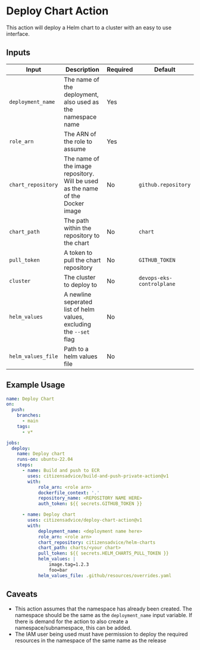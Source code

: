 # Deploy Chart Action

This action will deploy a Helm chart to a cluster with an easy to use interface.

## Inputs

| Input              | Description                                                                    | Required | Default                   |
| ------------------ | ------------------------------------------------------------------------------ | -------- | ------------------------- |
| `deployment_name`  | The name of the deployment, also used as the namespace name                    | Yes      |                           |
| `role_arn`         | The ARN of the role to assume                                                  | Yes      |                           |
| `chart_repository` | The name of the image repository. Will be used as the name of the Docker image | No       | `github.repository`       |
| `chart_path`       | The path within the repository to the chart                                    | No       | `chart`                   |
| `pull_token`       | A token to pull the chart repository                                           | No       | `GITHUB_TOKEN`            |
| `cluster`          | The cluster to deploy to                                                       | No       | `devops-eks-controlplane` |
| `helm_values`      | A newline seperated list of helm values, excluding the `--set` flag            | No       |                           |
| `helm_values_file` | Path to a helm values file                                                     | No       |                           |

## Example Usage

```yaml
name: Deploy Chart
on:
  push:
    branches:
      - main
    tags:
      - v*

jobs:
  deploy:
    name: Deploy chart
    runs-on: ubuntu-22.04
    steps:
      - name: Build and push to ECR
        uses: citizensadvice/build-and-push-private-action@v1
        with:
            role_arn: <role arn>
            dockerfile_context: '.'
            repository_name: <REPOSITORY NAME HERE>
            auth_token: ${{ secrets.GITHUB_TOKEN }}

      - name: Deploy chart
        uses: citizensadvice/deploy-chart-action@v1
        with:
            deployment_name: <deployment name here>
            role_arn: <role arn>
            chart_repository: citizensadvice/helm-charts
            chart_path: charts/<your chart>
            pull_token: ${{ secrets.HELM_CHARTS_PULL_TOKEN }}
            helm_values: |
                image.tag=1.2.3
                foo=bar
            helm_values_file: .github/resources/overrides.yaml
```

## Caveats

- This action assumes that the namespace has already been created. The namespace should be the same as the `deployment_name` input variable. If there is demand for the action to also create a namespace/subnamespace, this can be added.
- The IAM user being used must have permission to deploy the required resources in the namespace of the same name as the release
